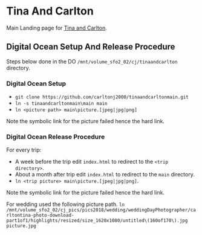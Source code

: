 # Tina And Carlton

Main Landing page for
[Tina and Carlton](http://tinaandcarlton.com).

## Digital Ocean Setup And Release Procedure

Steps below done in the DO `/mnt/volume_sfo2_02/cj/tinaandcarlton` directory.

### Digital Ocean Setup

- `git clone https://github.com/carltonj2000/tinaandcarltonmain.git`
- `ln -s tinaandcarltonmain\main main`
- `ln <picture path> main\picture.[jpeg|jpg|png]`

Note the symbolic link for the picture failed hence the hard link.

### Digital Ocean Release Procedure

For every trip:

- A week before the trip edit `index.html` to redirect to the
  `<trip directory>`.
- About a month after trip edit `index.html` to redirect to the `main`
  directory.
- `ln <trip picture> main\picture.[jpeg|jpg|png]`.

Note the symbolic link for the picture failed hence the hard link.

For wedding used the following picture path.
`ln /mnt/volume_sfo2_02/cj_pics/pics2018/wedding/weddingDayPhotographer/carltontina-photo-download-part1of1/highlights/resized/size_1620x1080/untitled\(160of170\).jpg picture.jpg`
